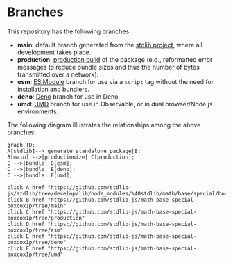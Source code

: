 <!--

@license Apache-2.0

Copyright (c) 2022 The Stdlib Authors.

Licensed under the Apache License, Version 2.0 (the "License");
you may not use this file except in compliance with the License.
You may obtain a copy of the License at

    http://www.apache.org/licenses/LICENSE-2.0

Unless required by applicable law or agreed to in writing, software
distributed under the License is distributed on an "AS IS" BASIS,
WITHOUT WARRANTIES OR CONDITIONS OF ANY KIND, either express or implied.
See the License for the specific language governing permissions and
limitations under the License.

-->

# Branches

This repository has the following branches:

-   **main**: default branch generated from the [stdlib project][stdlib-url], where all development takes place.
-   **production**: [production build][production-url] of the package (e.g., reformatted error messages to reduce bundle sizes and thus the number of bytes transmitted over a network).
-   **esm**: [ES Module][esm-url] branch for use via a `script` tag without the need for installation and bundlers.
-   **deno**: [Deno][deno-url] branch for use in Deno.
-   **umd**: [UMD][umd-url] branch for use in Observable, or in dual browser/Node.js environments.

The following diagram illustrates the relationships among the above branches:

```mermaid
graph TD;
A[stdlib]-->|generate standalone package|B;
B[main] -->|productionize| C[production];
C -->|bundle| D[esm];
C -->|bundle| E[deno];
C -->|bundle| F[umd];

click A href "https://github.com/stdlib-js/stdlib/tree/develop/lib/node_modules/%40stdlib/math/base/special/boxcox1p"
click B href "https://github.com/stdlib-js/math-base-special-boxcox1p/tree/main"
click C href "https://github.com/stdlib-js/math-base-special-boxcox1p/tree/production"
click D href "https://github.com/stdlib-js/math-base-special-boxcox1p/tree/esm"
click E href "https://github.com/stdlib-js/math-base-special-boxcox1p/tree/deno"
click F href "https://github.com/stdlib-js/math-base-special-boxcox1p/tree/umd"
```

[stdlib-url]: https://github.com/stdlib-js/stdlib/tree/develop/lib/node_modules/%40stdlib/math/base/special/boxcox1p
[production-url]: https://github.com/stdlib-js/math-base-special-boxcox1p/tree/production
[deno-url]: https://github.com/stdlib-js/math-base-special-boxcox1p/tree/deno
[umd-url]: https://github.com/stdlib-js/math-base-special-boxcox1p/tree/umd
[esm-url]: https://github.com/stdlib-js/math-base-special-boxcox1p/tree/esm